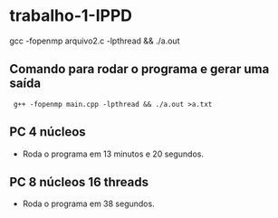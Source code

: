 # trabalho-1-IPPD

gcc -fopenmp arquivo2.c -lpthread && ./a.out

## Comando para rodar o programa e gerar uma saída
     g++ -fopenmp main.cpp -lpthread && ./a.out >a.txt

## PC 4 núcleos
 - Roda o programa em 13 minutos e 20 segundos. 

## PC 8 núcleos 16 threads
- Roda o programa em 38 segundos.